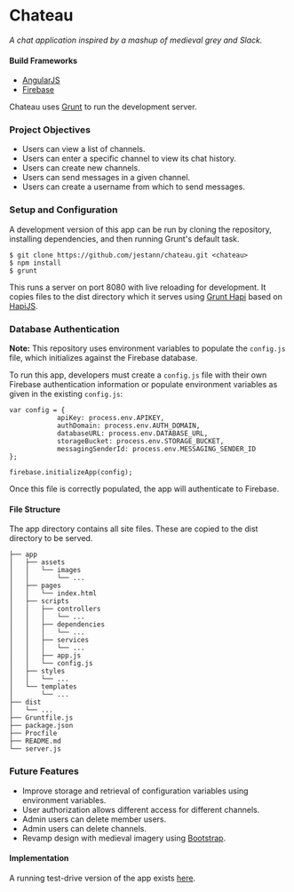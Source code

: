 # Chateau

*A chat application inspired by a mashup of medieval grey and Slack.*

#### Build Frameworks

- [AngularJS](https://angularjs.org/)
- [Firebase](https://firebase.google.com/)

Chateau uses [Grunt](https://gruntjs.com/) to run the development server.

### Project Objectives

- Users can view a list of channels.
- Users can enter a specific channel to view its chat history.
- Users can create new channels.
- Users can send messages in a given channel.
- Users can create a username from which to send messages.

### Setup and Configuration

A development version of this app can be run by cloning the repository, installing dependencies, and then running Grunt's default task.

```
$ git clone https://github.com/jestann/chateau.git <chateau>
$ npm install
$ grunt
```

This runs a server on port 8080 with live reloading for development. It copies files to the dist directory which it serves using [Grunt Hapi](https://github.com/athieriot/grunt-hapi) based on [HapiJS](http://hapijs.com/).

### Database Authentication

**Note:** This repository uses environment variables to populate the `config.js` file, which initializes against the Firebase database.

To run this app, developers must create a `config.js` file with their own Firebase authentication information or populate environment variables as given in the existing `config.js`:

```
var config = {
            apiKey: process.env.APIKEY,
            authDomain: process.env.AUTH_DOMAIN,
            databaseURL: process.env.DATABASE_URL,
            storageBucket: process.env.STORAGE_BUCKET,
            messagingSenderId: process.env.MESSAGING_SENDER_ID
};

firebase.initializeApp(config);
```

Once this file is correctly populated, the app will authenticate to Firebase.

#### File Structure

The app directory contains all site files. These are copied to the dist directory to be served.

```
├── app
│   ├── assets
│   │   └── images
│   │       └── ...
│   ├── pages
│   │   └── index.html
│   ├── scripts
│   │   ├── controllers 
│   │   │   └── ... 
│   │   ├── dependencies 
│   │   │   └── ...
│   │   ├── services
│   │   │   └── ...
│   │   ├── app.js
│   │   └── config.js
│   ├── styles
│   │   └── ...
│   └── templates
│       └── ...
├── dist
│   └── ...
├── Gruntfile.js
├── package.json
├── Procfile
├── README.md
└── server.js
```

### Future Features

- Improve storage and retrieval of configuration variables using environment variables.
- User authorization allows different access for different channels.
- Admin users can delete member users.
- Admin users can delete channels.
- Revamp design with medieval imagery using [Bootstrap](https://getbootstrap.com/).

#### Implementation

A running test-drive version of the app exists [here](https://jestann-chateau.herokuapp.com).